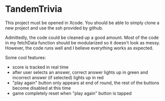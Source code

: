 # TandemTrivia

This project must be opened in Xcode. You should be able to simply clone a new project and use the ssh provided by github.

Admittedly, the code could be cleaned up a good amount. Most of the code in my fetchData function should be modularized so it doesn't look as messy. 
However, the code runs well and I believe everything works as expected.

Some cool features:
  - score is tracked in real time
  - after user selects an answer, correct answer lights up in green and incorrect answer (if selected) lights up in red
  - "play again" button only appears at end of round, the rest of the buttons become disabled at this time
  - game completely reset when "play again" button is tapped
